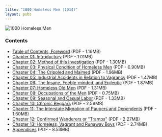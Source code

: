 ```yaml
---
title: "1000 Homeless Men (1914)"
layout: pubs
---
```


![1000 Homeless Men](/img/pub/homeless/1000coverpage.jpg)

### Contents
  * [Table of Contents, Foreword](/docs_fk/homicide/OTHM/OTHM_toc.pdf)
    (PDF - 1.16MB)
  * [Chapter 01: Introductory](/docs_fk/homicide/OTHM/OTHM_chap01.pdf)
    (PDF - 1.01MB)
  * [Chapter 02: Method of this Investigation](/docs_fk/homicide/OTHM/OTHM_chap02.pdf)
    (PDF - 1.30MB)
  * [Chapter 03: Physical Condition of Homeless Men](/docs_fk/homicide/OTHM/OTHM_chap03.pdf)
    (PDF - 0.90MB)
  * [Chapter 04: The Crippled and Maimed](/docs_fk/homicide/OTHM/OTHM_chap04.pdf)
    (PDF - 1.96MB)
  * [Chapter 05: Industrial Accidents in Relation to Vagrancy](/docs_fk/homicide/OTHM/OTHM_chap05.pdf)
    (PDF - 1.47MB)
  * [Chapter 06: The Insane, Feeble-minded, and Epileptic](/docs_fk/homicide/OTHM/OTHM_chap06.pdf)
    (PDF - 1.87MB)
  * [Chapter 07: Homeless Old Men](/docs_fk/homicide/OTHM/OTHM_chap07.pdf)
    (PDF - 1.31MB)
  * [Chapter 08: Occupations of the Men](/docs_fk/homicide/OTHM/OTHM_chap08.pdf)
    (PDF - 0.75MB)
  * [Chapter 09: Seasonal and Casual Labor](/docs_fk/homicide/OTHM/OTHM_chap09.pdf)
    (PDF - 1.33MB)
  * [Chapter 10: Chronic Beggars](/docs_fk/homicide/OTHM/OTHM_chap10.pdf)
    (PDF - 2.59MB)
  * [Chapter 11: The Interstate Migration of Paupers and Dependents](/docs_fk/homicide/OTHM/OTHM_chap11.pdf)
    (PDF - 1.60MB)
  * [Chapter 12: Confirmed Wanderers or "Tramps"](/docs_fk/homicide/OTHM/OTHM_chap12.pdf)
    (PDF - 2.27MB)
  * [Chapter 13: Homeless, Vagrant and Runaway Boys](/docs_fk/homicide/OTHM/OTHM_chap13.pdf)
    (PDF - 2.74MB)
  * [Appendices](/docs_fk/homicide/OTHM/OTHM_appendices.pdf)
    (PDF - 8.53MB)
